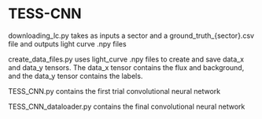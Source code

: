 # TESS-CNN

downloading_lc.py takes as inputs a sector and a ground_truth_{sector}.csv file and outputs light curve .npy files

create_data_files.py uses light_curve .npy files to create and save data_x and data_y tensors. The data_x tensor contains the flux and background, and the data_y tensor contains the labels.

TESS_CNN.py contains the first trial convolutional neural network

  
TESS_CNN_dataloader.py contains the final convolutional neural network
